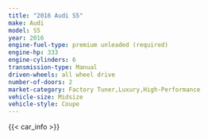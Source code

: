 ```yaml
---
title: "2016 Audi S5"
make: Audi
model: S5
year: 2016
engine-fuel-type: premium unleaded (required)
engine-hp: 333
engine-cylinders: 6
transmission-type: Manual
driven-wheels: all wheel drive
number-of-doors: 2
market-category: Factory Tuner,Luxury,High-Performance
vehicle-size: Midsize
vehicle-style: Coupe
---
```


{{< car_info >}}
